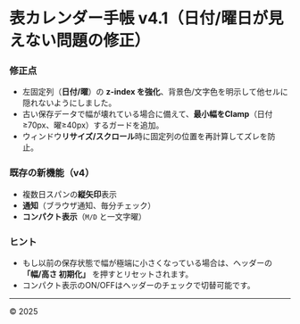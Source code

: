 # 表カレンダー手帳 v4.1（日付/曜日が見えない問題の修正）

### 修正点
- 左固定列（**日付/曜**）の **z-index を強化**、背景色/文字色を明示して他セルに隠れないようにしました。
- 古い保存データで幅が壊れている場合に備えて、**最小幅をClamp**（日付≥70px、曜≥40px）するガードを追加。
- ウィンドウ**リサイズ/スクロール**時に固定列の位置を再計算してズレを防止。

### 既存の新機能（v4）
- 複数日スパンの**縦矢印**表示
- **通知**（ブラウザ通知、毎分チェック）
- **コンパクト表示**（`M/D` と一文字曜）

### ヒント
- もし以前の保存状態で幅が極端に小さくなっている場合は、ヘッダーの **「幅/高さ 初期化」** を押すとリセットされます。
- コンパクト表示のON/OFFはヘッダーのチェックで切替可能です。

---
© 2025
